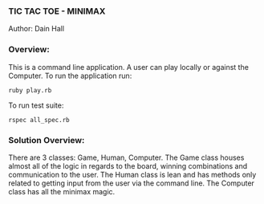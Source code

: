 ### TIC TAC TOE - MINIMAX

Author: Dain Hall

### Overview:
This is a command line application. A user can play locally or against the Computer. To run the application run:
```
ruby play.rb
```
To run test suite:
```
rspec all_spec.rb
```

### Solution Overview:
There are 3 classes: Game, Human, Computer. The Game class houses almost all of the logic in regards to the board, winning combinations and communication to the user. The Human class is lean and has methods only related to getting input from the user via the command line. The Computer class has all the minimax magic. 